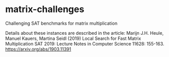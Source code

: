 # matrix-challenges
Challenging SAT benchmarks for matrix multiplication

Details about these instances are described in the article:
Marijn J.H. Heule, Manuel Kauers, Martina Seidl (2019)
Local Search for Fast Matrix Multiplication
SAT 2019: Lecture Notes in Computer Science 11628: 155-163.
https://arxiv.org/abs/1903.11391
